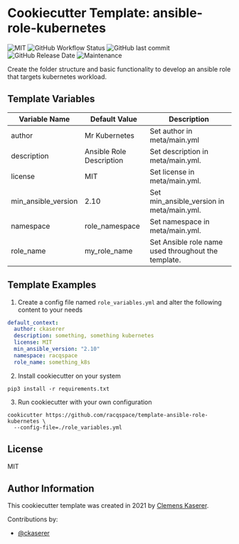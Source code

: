 # Cookiecutter Template: ansible-role-kubernetes

![MIT](https://img.shields.io/badge/license-MIT-brightgreen.svg?style=flat-square)
![GitHub Workflow Status](https://img.shields.io/github/workflow/status/racqspace/template-ansible-role-kubernetes/Main?style=flat-square)
![GitHub last commit](https://img.shields.io/github/last-commit/racqspace/template-ansible-role-kubernetes?style=flat-square)
![GitHub Release Date](https://img.shields.io/github/release-date/racqspace/template-ansible-role-kubernetes?style=flat-square)
![Maintenance](https://img.shields.io/maintenance/yes/2022?style=flat-square)

Create the folder structure and basic functionality to develop an ansible role that targets kubernetes workload.

## Template Variables

Variable Name | Default Value | Description
------------ | ------------- | -------------
author | Mr Kubernetes | Set author in meta/main.yml
description | Ansible Role Description |  Set description in meta/main.yml.
license | MIT | Set license in meta/main.yml.
min_ansible_version | 2.10  | Set min_ansible_version in meta/main.yml.
namespace | role_namespace |  Set namespace in meta/main.yml.
role_name | my_role_name | Set Ansible role name used throughout the template.

## Template Examples

1. Create a config file named `role_variables.yml` and alter the following content to your needs

```yaml
default_context:
  author: ckaserer
  description: something, something kubernetes
  license: MIT
  min_ansible_version: "2.10"
  namespace: racqspace
  role_name: something_k8s
```

2. Install cookiecutter on your system

```
pip3 install -r requirements.txt
```

3. Run cookiecutter with your own configuration

```
cookicutter https://github.com/racqspace/template-ansible-role-kubernetes \
  --config-file=./role_variables.yml
```

## License

MIT

## Author Information

This cookiecutter template was created in 2021 by [Clemens Kaserer](https://www.ckaserer.dev/).

Contributions by:

- [@ckaserer](https://github.com/ckaserer)
